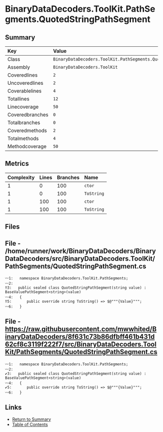 ﻿# BinaryDataDecoders.ToolKit.PathSegments.QuotedStringPathSegment

## Summary

| Key             | Value                                                             |
| :-------------- | :---------------------------------------------------------------- |
| Class           | `BinaryDataDecoders.ToolKit.PathSegments.QuotedStringPathSegment` |
| Assembly        | `BinaryDataDecoders.ToolKit`                                      |
| Coveredlines    | `2`                                                               |
| Uncoveredlines  | `2`                                                               |
| Coverablelines  | `4`                                                               |
| Totallines      | `12`                                                              |
| Linecoverage    | `50`                                                              |
| Coveredbranches | `0`                                                               |
| Totalbranches   | `0`                                                               |
| Coveredmethods  | `2`                                                               |
| Totalmethods    | `4`                                                               |
| Methodcoverage  | `50`                                                              |

## Metrics

| Complexity | Lines | Branches | Name       |
| :--------- | :---- | :------- | :--------- |
| 1          | 0     | 100      | `ctor`     |
| 1          | 0     | 100      | `ToString` |
| 1          | 100   | 100      | `ctor`     |
| 1          | 100   | 100      | `ToString` |

## Files

## File - /home/runner/work/BinaryDataDecoders/BinaryDataDecoders/src/BinaryDataDecoders.ToolKit/PathSegments/QuotedStringPathSegment.cs

```CSharp
〰1:   namespace BinaryDataDecoders.ToolKit.PathSegments;
〰2:   
‼3:   public sealed class QuotedStringPathSegment(string value) : BaseValuePathSegment<string>(value)
〰4:   {
‼5:       public override string ToString() => $@"""{Value}""";
〰6:   }
```

## File - https://raw.githubusercontent.com/mwwhited/BinaryDataDecoders/8f631c73b86dfbff461b431d62cf8c3119f222f7/src/BinaryDataDecoders.ToolKit/PathSegments/QuotedStringPathSegment.cs

```CSharp
〰1:   namespace BinaryDataDecoders.ToolKit.PathSegments;
〰2:   
✔3:   public sealed class QuotedStringPathSegment(string value) : BaseValuePathSegment<string>(value)
〰4:   {
✔5:       public override string ToString() => $@"""{Value}""";
〰6:   }
```

## Links

* [Return to Summary](Summary.md)
* [Table of Contents](../TOC.md)

